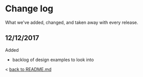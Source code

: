# Change log

What we've added, changed, and taken away with every release.

## 12/12/2017

Added 

- backlog of design examples to look into

< [back to README.md](/README.md)
